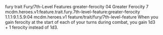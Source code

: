 <ability>
  <metadata>
    <class>fury</class>
    <feature_type>trait</feature_type>
    <file_dpath>Fury/7th-Level Features</file_dpath>
    <item_id>greater-ferocity</item_id>
    <item_index>04</item_index>
    <item_name>Greater Ferocity</item_name>
    <level>7</level>
    <scc>mcdm.heroes.v1:feature.trait.fury.7th-level-feature:greater-ferocity</scc>
    <scdc>1.1.1:9.1.5.9:04</scdc>
    <source>mcdm.heroes.v1</source>
    <type>feature/trait/fury/7th-level-feature</type>
  </metadata>
  <effects>
    <effect type="mundane">When you gain ferocity at the start of each of your turns during combat, you gain 1d3 + 1 ferocity instead of 1d3.</effect>
  </effects>
</ability>
